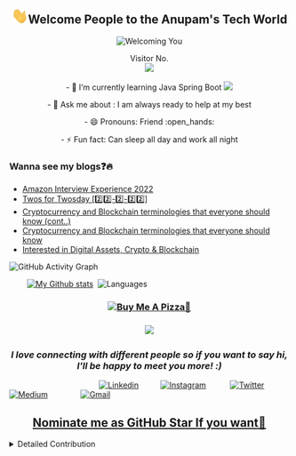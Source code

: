 <h2 align="center">  <img src="https://raw.githubusercontent.com/ABSphreak/ABSphreak/master/gifs/Hi.gif" width="30px">Welcome People to the Anupam's Tech World</h2>

<p align='center'><img  src="https://github.com/anupamhaldkar/anupamhaldkar/assets/48323127/fa5da899-ffa1-4311-9fc5-d39b75db0328" border-radius=5px width="700" height="300" style="width: 700px; height: 300px;"" alt="Welcoming You" ></p>


<p align="center"> 
  Visitor No.<br>
  <img src="https://profile-counter.glitch.me/anupamhaldkar/count.svg" />
</p>
<p align="center">
- 🔭 I’m currently learning Java Spring Boot <img src="https://media.giphy.com/media/WUlplcMpOCEmTGBtBW/giphy.gif" width="30">
  </p>
  <p align="center">
- 💬 Ask me about : I am always ready to help at my best
  </p>
  <p align="center">
- 😄 Pronouns: Friend :open_hands:
  </p>
  <p align="center">
- ⚡ Fun fact: Can sleep all day and work all night 
</p>



### Wanna see my blogs:question::fire:

<!-- BLOG-POST-LIST:START -->
- [Amazon Interview Experience 2022](https://ahdev2020.medium.com/amazon-interview-experience-2022-f22d7de1597d?source=rss-b061864b94c------2)
- [Twos for Twosday [2️⃣2️⃣-2️⃣-2️⃣2️⃣]](https://ahdev2020.medium.com/twos-for-twosday-22-2-22-9c357e662604?source=rss-b061864b94c------2)
- [Cryptocurrency and Blockchain terminologies that everyone should know &lpar;cont..&rpar;](https://blog.cryptostars.is/cryptocurrency-and-blockchain-terminologies-that-everyone-should-know-cont-56abeb9d055a?source=rss-b061864b94c------2)
- [Cryptocurrency and Blockchain terminologies that everyone should know](https://blog.cryptostars.is/cryptocurrency-and-blockchain-terminologies-that-everyone-should-know-80d8281b8d4c?source=rss-b061864b94c------2)
- [Interested in Digital Assets, Crypto &amp; Blockchain](https://ahdev2020.medium.com/interested-in-digital-assets-crypto-blockchain-9b7f68193189?source=rss-b061864b94c------2)
<!-- BLOG-POST-LIST:END -->


![GitHub Activity Graph](https://activity-graph.herokuapp.com/graph?username=anupamhaldkar&theme=github&count_private=true) 

<span> &nbsp; &nbsp; &nbsp; &nbsp; </span>
 [![My Github stats](https://github-readme-stats.vercel.app/api?username=anupamhaldkar&show_icons=true&&cache_seconds=86400&theme=radical)](https://github.com/anupamhaldkar/github-readme-stats)<span>&nbsp; </span>
![Languages](https://github-readme-stats.vercel.app/api/top-langs/?username=anupamhaldkar&show_icons=true&theme=merko&hide=["contribs","prs"]&cache_seconds=86400)


<!--[![linkedin badge](https://img.shields.io/badge/Anupam_Haldkar-30302f?style=flat&logo=linkedin)](https://www.linkedin.com/in/anupam-haldkar-a54777131/)
[![twitter badge](https://img.shields.io/badge/@AnupamHaldkar-30302f?style=flat&logo=twitter)](https://twitter.com/AnupamHaldkar)
[![medium badge](https://img.shields.io/badge/AHDEV2020-30302f?style=flat&logo=medium)](https://medium.com/@ahdev2020)-->

 <h3 align="center"><a href="https://www.buymeacoffee.com/anupamh" target="_blank"><img src="https://cdn.buymeacoffee.com/buttons/v2/default-blue.png" alt="Buy Me A Pizza🍕" style="height: 60px !important;width: 217px !important;" ></a></h3>



<h3 align="center"><img  src="https://media.giphy.com/media/LnQjpWaON8nhr21vNW/giphy.gif" width="40">
  </h3>
  <h3 align="center"> <em>  <b>I love connecting with different people</b> so if you want to say <b>hi, I'll be happy to meet you more!</b> :)</em></h3>

<span>&nbsp; &nbsp; &nbsp; &nbsp; &nbsp; &nbsp; &nbsp;&nbsp; &nbsp; &nbsp; &nbsp; &nbsp; &nbsp; &nbsp;&nbsp; &nbsp; &nbsp; &nbsp; &nbsp; &nbsp;&nbsp; &nbsp;</span>
[![Linkedin](https://img.shields.io/badge/-LinkedIn-blue?style=flat&logo=Linkedin&logoColor=white)](https://www.linkedin.com/in/ahaldkar/)<span>&nbsp; &nbsp; &nbsp; &nbsp; &nbsp;  </span>
[![Instagram](https://img.shields.io/badge/-Instagram-c13584?style=flat&labelColor=c13584&logo=instagram&logoColor=white)](https://www.instagram.com/ahdev2020/) <span>&nbsp; &nbsp; &nbsp; &nbsp; &nbsp;  </span>
[![Twitter](https://img.shields.io/badge/-Twitter-1ca0f1?style=flat-square&labelColor=1ca0f1&logo=twitter&logoColor=white&link=https://twitter.com/AnupamHaldkar)](https://twitter.com/intent/follow?screen_name=anupamhaldkar) <span>&nbsp; &nbsp; &nbsp; &nbsp; &nbsp;  </span>
[![Medium](https://img.shields.io/badge/-Medium-03a57a?style=flat-square&labelColor=000000&logo=Medium&link=https://medium.com/@dasjideepak/)](https://ahdev2020.medium.com) <span>&nbsp; &nbsp; &nbsp;  &nbsp; &nbsp; &nbsp; &nbsp;</span>
[![Gmail](https://img.shields.io/badge/-Gmail-c14438?style=flat&logo=Gmail&logoColor=white)](mailto:@ahdev2020@outlook.com)

<h2 align="center">
<a href="https://stars.github.com/">Nominate me as GitHub Star If you want🌟</a>
</h2>

<details>
<summary>Detailed Contribution</summary>
<br>
    <img src="https://github-profile-trophy.vercel.app/?username=anupamhaldkar&theme=onedark&column=3&margin-w=15&margin-h=15">
<span>&nbsp;
  
![GitHub Streak](https://github-readme-streak-stats.herokuapp.com/?user=anupamhaldkar&theme=tokyonight&count_private=true)
  
![Metrics](https://metrics.lecoq.io/anupamhaldkar?template=classic&activity=1&followup=1&languages=1&lines=1&people=1&activity.limit=5&activity.days=14&activity.filter=all&activity.visibility=all&activity.timestamps=false&languages.colors=github&languages.threshold=0%25&people.limit=28&people.size=28&people.types=followers%2C%20following&people.identicons=false&people.shuffle=false&config.timezone=Asia%2FCalcutta&config.twemoji=true)
    
</details>


